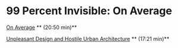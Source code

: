 # 99 Percent Invisible: On Average



[On Average](http://99percentinvisible.org/episode/on-average/) ** (20:50 min)**

  
[Unpleasant Design and Hostile Urban Architecture](http://99percentinvisible.org/episode/unpleasant-design-hostile-urban-architecture/) ** (17:21 min)**